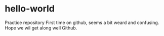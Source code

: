 # hello-world
Practice repository
First time on github, seems a bit weard and confusing.
Hope we wil get along well Github.
